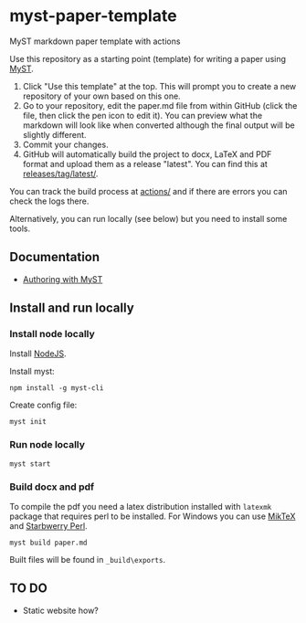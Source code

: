# myst-paper-template
MyST markdown paper template with actions

Use this repository as a starting point (template) for writing a paper using [MyST](https://myst.tools).

1. Click "Use this template" at the top. This will prompt you to create a new repository of your own based on this one.
2. Go to your repository, edit the paper.md file from within GitHub (click the file, then click the pen icon to edit it). You can preview what the markdown will look like when converted although the final output will be slightly different.
3. Commit your changes.
4. GitHub will automatically build the project to docx, LaTeX and PDF format and upload them as a release "latest". You can find this at [releases/tag/latest/](https://github.com/neural-reckoning/myst-paper-template/releases/tag/latest).

You can track the build process at [actions/](https://github.com/neural-reckoning/myst-paper-template/actions) and if there are errors you can check the logs there.

Alternatively, you can run locally (see below) but you need to install some tools.

## Documentation

* [Authoring with MyST](https://myst-tools.org/docs/mystjs)

## Install and run locally

### Install node locally

Install [NodeJS](https://nodejs.org/en/download/).

Install myst:

```
npm install -g myst-cli
```

Create config file:

```
myst init
```

### Run node locally

```
myst start
```

### Build docx and pdf

To compile the pdf you need a latex distribution installed with ``latexmk`` package that requires perl to be installed.
For Windows you can use [MikTeX](https://miktex.org/) and [Starbwerry Perl](https://strawberryperl.com/).

```
myst build paper.md
```

Built files will be found in ``_build\exports``.

## TO DO

* Static website how?
